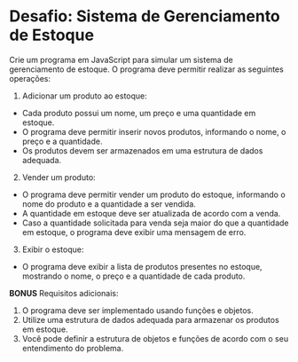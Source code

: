 # Desafio: Sistema de Gerenciamento de Estoque
Crie um programa em JavaScript para simular um sistema de gerenciamento de estoque. O programa deve permitir realizar as seguintes operações:

1. Adicionar um produto ao estoque:
- Cada produto possui um nome, um preço e uma quantidade em estoque.
- O programa deve permitir inserir novos produtos, informando o nome, o preço e a quantidade.
- Os produtos devem ser armazenados em uma estrutura de dados adequada.

2. Vender um produto:
- O programa deve permitir vender um produto do estoque, informando o nome do produto e a quantidade a ser vendida.
- A quantidade em estoque deve ser atualizada de acordo com a venda.
- Caso a quantidade solicitada para venda seja maior do que a quantidade em estoque, o programa deve exibir uma mensagem   de erro.

3. Exibir o estoque:
- O programa deve exibir a lista de produtos presentes no estoque, mostrando o nome, o preço e a quantidade de cada produto.

**BONUS** Requisitos adicionais:
1. O programa deve ser implementado usando funções e objetos.
2. Utilize uma estrutura de dados adequada para armazenar os produtos em estoque.
3. Você pode definir a estrutura de objetos e funções de acordo com o seu entendimento do problema.